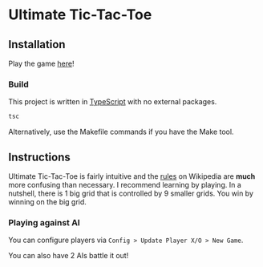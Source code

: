# Ultimate Tic-Tac-Toe

## Installation

Play the game [here][1]!

### Build

This project is written in [TypeScript][2] with no external packages.

```sh
tsc
```

Alternatively, use the Makefile commands if you have the Make tool.

## Instructions

Ultimate Tic-Tac-Toe is fairly intuitive and the [rules][3] on Wikipedia are
**much** more confusing than necessary. I recommend learning by playing. In a
nutshell, there is 1 big grid that is controlled by 9 smaller grids. You win by
winning on the big grid.

### Playing against AI

You can configure players via `Config > Update Player X/O > New Game`.

You can also have 2 AIs battle it out!

[1]: https://j-freddy.github.io/games/ultimate-tic-tac-toe/
[2]: https://www.typescriptlang.org/download
[3]: https://en.wikipedia.org/wiki/Ultimate_tic-tac-toe#Rules
